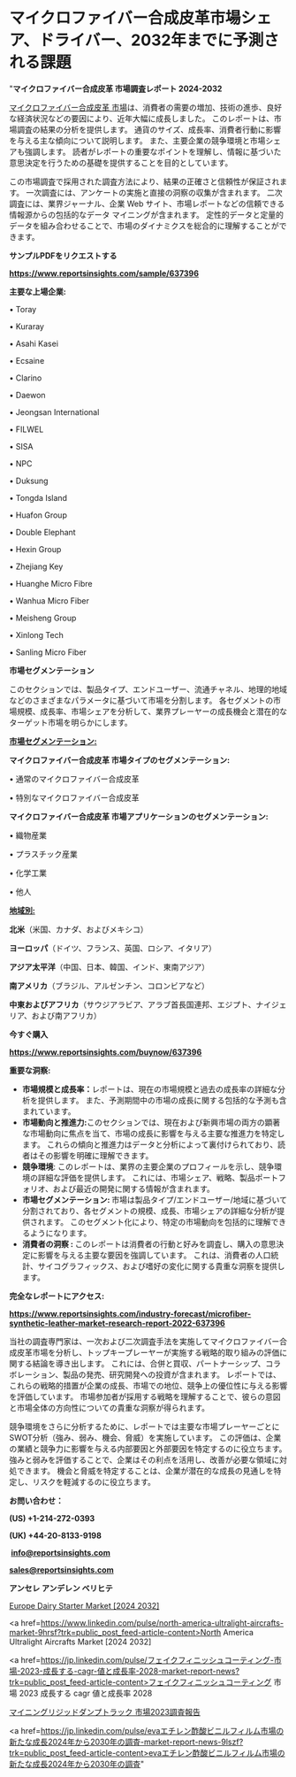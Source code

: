 # マイクロファイバー合成皮革市場シェア、ドライバー、2032年までに予測される課題

"<strong>マイクロファイバー合成皮革 市場調査レポート 2024-2032</strong>

<a href=https://www.reportsinsights.com/sample/637396>マイクロファイバー合成皮革 市場</a>は、消費者の需要の増加、技術の進歩、良好な経済状況などの要因により、近年大幅に成長しました。 このレポートは、市場調査の結果の分析を提供します。 通貨のサイズ、成長率、消費者行動に影響を与える主な傾向について説明します。 また、主要企業の競争環境と市場シェアも強調します。 読者がレポートの重要なポイントを理解し、情報に基づいた意思決定を行うための基礎を提供することを目的としています。

この市場調査で採用された調査方法により、結果の正確さと信頼性が保証されます。 一次調査には、アンケートの実施と直接の洞察の収集が含まれます。 二次調査には、業界ジャーナル、企業 Web サイト、市場レポートなどの信頼できる情報源からの包括的なデータ マイニングが含まれます。 定性的データと定量的データを組み合わせることで、市場のダイナミクスを総合的に理解することができます。

<strong><b>サンプルPDFをリクエストする</b></strong>

<a href=https://www.reportsinsights.com/sample/637396><strong><u>https://www.reportsinsights.com/sample/637396</u></strong></a>

<strong>主要な上場企業:</strong>

• Toray

• Kuraray

• Asahi Kasei

• Ecsaine

• Clarino

• Daewon

• Jeongsan International

• FILWEL

• SISA

• NPC

• Duksung

• Tongda Island

• Huafon Group

• Double Elephant

• Hexin Group

• Zhejiang Key

• Huanghe Micro Fibre

• Wanhua Micro Fiber

• Meisheng Group

• Xinlong Tech

• Sanling Micro Fiber

<strong>市場セグメンテーション</strong>

このセクションでは、製品タイプ、エンドユーザー、流通チャネル、地理的地域などのさまざまなパラメータに基づいて市場を分割します。 各セグメントの市場規模、成長率、市場シェアを分析して、業界プレーヤーの成長機会と潜在的なターゲット市場を明らかにします。

<strong><u>市場セグメンテーション</u></strong><strong><u>:</u></strong>

<strong>マイクロファイバー合成皮革 市場タイプのセグメンテーション:</strong>

• 通常のマイクロファイバー合成皮革

• 特別なマイクロファイバー合成皮革

<strong>マイクロファイバー合成皮革 市場アプリケーションのセグメンテーション:</strong>

• 織物産業

• プラスチック産業

• 化学工業

• 他人

<strong><u>地域別</u></strong><strong><u>:</u></strong>

<strong>北米</strong>（米国、カナダ、およびメキシコ）

<strong>ヨーロッパ</strong>（ドイツ、フランス、英国、ロシア、イタリア）

<strong>アジア太平洋</strong>（中国、日本、韓国、インド、東南アジア）

<strong>南アメリカ</strong>（ブラジル、アルゼンチン、コロンビアなど）

<strong>中東およびアフリカ</strong>（サウジアラビア、アラブ首長国連邦、エジプト、ナイジェリア、および南アフリカ）

<strong>今すぐ購入</strong>

<a href=https://www.reportsinsights.com/buynow/637396><strong><u>https://www.reportsinsights.com/buynow/637396</u></strong></a>

<strong>重要な洞察:</strong>
<ul>
  <li><strong>市場規模と成長率：</strong>レポートは、現在の市場規模と過去の成長率の詳細な分析を提供します。 また、予測期間中の市場の成長に関する包括的な予測も含まれています。</li>
  <li><strong>市場動向と推進力:</strong>このセクションでは、現在および新興市場の両方の顕著な市場動向に焦点を当て、市場の成長に影響を与える主要な推進力を特定します。 これらの傾向と推進力はデータと分析によって裏付けられており、読者はその影響を明確に理解できます。</li>
  <li><strong>競争環境</strong>: このレポートは、業界の主要企業のプロフィールを示し、競争環境の詳細な評価を提供します。 これには、市場シェア、戦略、製品ポートフォリオ、および最近の開発に関する情報が含まれます。</li>
  <li><strong>市場セグメンテーション: </strong>市場は製品タイプ/エンドユーザー/地域に基づいて分割されており、各セグメントの規模、成長、市場シェアの詳細な分析が提供されます。 このセグメント化により、特定の市場動向を包括的に理解できるようになります。</li>
  <li><strong>消費者の洞察 : </strong>このレポートは消費者の行動と好みを調査し、購入の意思決定に影響を与える主要な要因を強調しています。 これは、消費者の人口統計、サイコグラフィックス、および嗜好の変化に関する貴重な洞察を提供します。</li>
</ul>
<strong>完全なレポートにアクセス:</strong>

<a href=https://www.reportsinsights.com/industry-forecast/microfiber-synthetic-leather-market-research-report-2022-637396><strong><u><b>https://www.reportsinsights.com/industry-forecast/microfiber-synthetic-leather-market-research-report-2022-637396</b></u></strong></a>

当社の調査専門家は、一次および二次調査手法を実施してマイクロファイバー合成皮革市場を分析し、トップキープレーヤーが実施する戦略的取り組みの評価に関する結論を導き出します。 これには、合併と買収、パートナーシップ、コラボレーション、製品の発売、研究開発への投資が含まれます。 レポートでは、これらの戦略的措置が企業の成長、市場での地位、競争上の優位性に与える影響を評価しています。 市場参加者が採用する戦略を理解することで、彼らの意図と市場全体の方向性についての貴重な洞察が得られます。

競争環境をさらに分析するために、レポートでは主要な市場プレーヤーごとにSWOT分析（強み、弱み、機会、脅威）を実施しています。 この評価は、企業の業績と競争力に影響を与える内部要因と外部要因を特定するのに役立ちます。 強みと弱みを評価することで、企業はその利点を活用し、改善が必要な領域に対処できます。 機会と脅威を特定することは、企業が潜在的な成長の見通しを特定し、リスクを軽減するのに役立ちます。

<strong>お問い合わせ：</strong>

<strong>(US) +1-214-272-0393</strong>

<strong>(UK) +44-20-8133-9198</strong>

<strong> </strong><a href=info@reportsinsights.com><strong><u>info@reportsinsights.com</u></strong></a>

<a href=sales@reportsinsights.com><strong><u>sales@reportsinsights.com</u></strong></a>

<strong>アンセレ アンデレン ベリヒテ</strong>

<a href=https://www.linkedin.com/pulse/europe-dairy-starter-markets-2024-comprehensive-study-p1w8e/>Europe Dairy Starter Market [2024 2032]</a>

<a href=https://www.linkedin.com/pulse/north-america-ultralight-aircrafts-market-9hrsf?trk=public_post_feed-article-content>North America Ultralight Aircrafts Market [2024 2032]</a>

<a href=https://jp.linkedin.com/pulse/フェイクフィニッシュコーティング-市場-2023-成長する-cagr-値と成長率-2028-market-report-news?trk=public_post_feed-article-content>フェイクフィニッシュコーティング 市場 2023 成長する cagr 値と成長率 2028</a>

<a href=https://www.linkedin.com/pulse/マイニングリジッドダンプトラック-市場2023調査報告-community-market-research/>マイニングリジッドダンプトラック 市場2023調査報告</a>

<a href=https://jp.linkedin.com/pulse/evaエチレン酢酸ビニルフィルム市場の新たな成長2024年から2030年の調査-market-report-news-9lszf?trk=public_post_feed-article-content>evaエチレン酢酸ビニルフィルム市場の新たな成長2024年から2030年の調査</a>"
